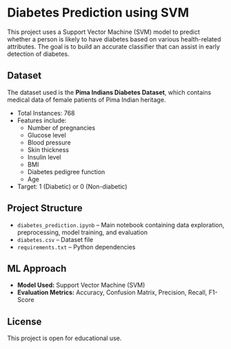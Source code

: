 # Diabetes Prediction using SVM

This project uses a Support Vector Machine (SVM) model to predict whether a person is likely to have diabetes based on various health-related attributes. The goal is to build an accurate classifier that can assist in early detection of diabetes.

## Dataset

The dataset used is the **Pima Indians Diabetes Dataset**, which contains medical data of female patients of Pima Indian heritage.

- Total Instances: 768
- Features include:
  - Number of pregnancies
  - Glucose level
  - Blood pressure
  - Skin thickness
  - Insulin level
  - BMI
  - Diabetes pedigree function
  - Age
- Target: 1 (Diabetic) or 0 (Non-diabetic)

## Project Structure

- `diabetes_prediction.ipynb` – Main notebook containing data exploration, preprocessing, model training, and evaluation
- `diabetes.csv` – Dataset file
- `requirements.txt` – Python dependencies

## ML Approach

- **Model Used:** Support Vector Machine (SVM)
- **Evaluation Metrics:** Accuracy, Confusion Matrix, Precision, Recall, F1-Score

## License

This project is open for educational use.
